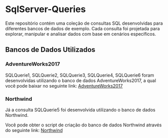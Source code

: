 # SqlServer-Queries

Este repositório contém uma coleção de consultas SQL desenvolvidas para diferentes bancos de dados de exemplo. Cada consulta foi projetada para explorar, manipular e analisar dados com base em cenários específicos.


## Bancos de Dados Utilizados

### AdventureWorks2017

SQLQuerie1, SQLQuerie2, SQLQuerie3, SQLQuerie4, SQLQuerie6 foram desenvolvidas utilizando o banco de dados AdventureWorks2017, a qual você pode baixar no seguinte link: [AdventureWorks2017](https://learn.microsoft.com/en-us/sql/samples/adventureworks-install-configure?view=sql-server-ver16&tabs=ssms)

### Northwind

Já a consulta SQLQuerie5 foi desenvolvida utilizando o banco de dados Northwind.

Você pode obter o script de criação do banco de dados Northwind através do seguinte link: [Northwind](https://raw.githubusercontent.com/Microsoft/sql-server-samples/master/samples/databases/northwind-pubs/instnwnd.sql)
